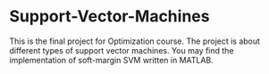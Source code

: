 # Support-Vector-Machines

This is the final project for Optimization course. The project is about different types of support vector machines. 
You may find the implementation of soft-margin SVM written in MATLAB.

